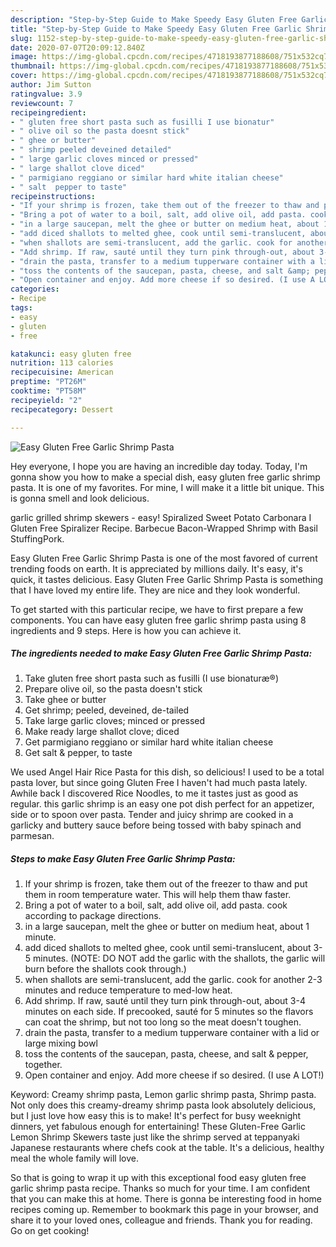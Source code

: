 ```yaml
---
description: "Step-by-Step Guide to Make Speedy Easy Gluten Free Garlic Shrimp Pasta"
title: "Step-by-Step Guide to Make Speedy Easy Gluten Free Garlic Shrimp Pasta"
slug: 1152-step-by-step-guide-to-make-speedy-easy-gluten-free-garlic-shrimp-pasta
date: 2020-07-07T20:09:12.840Z
image: https://img-global.cpcdn.com/recipes/4718193877188608/751x532cq70/easy-gluten-free-garlic-shrimp-pasta-recipe-main-photo.jpg
thumbnail: https://img-global.cpcdn.com/recipes/4718193877188608/751x532cq70/easy-gluten-free-garlic-shrimp-pasta-recipe-main-photo.jpg
cover: https://img-global.cpcdn.com/recipes/4718193877188608/751x532cq70/easy-gluten-free-garlic-shrimp-pasta-recipe-main-photo.jpg
author: Jim Sutton
ratingvalue: 3.9
reviewcount: 7
recipeingredient:
- " gluten free short pasta such as fusilli I use bionatur"
- " olive oil so the pasta doesnt stick"
- " ghee or butter"
- " shrimp peeled deveined detailed"
- " large garlic cloves minced or pressed"
- " large shallot clove diced"
- " parmigiano reggiano or similar hard white italian cheese"
- " salt  pepper to taste"
recipeinstructions:
- "If your shrimp is frozen, take them out of the freezer to thaw and put them in room temperature water. This will help them thaw faster."
- "Bring a pot of water to a boil, salt, add olive oil, add pasta. cook according to package directions."
- "in a large saucepan, melt the ghee or butter on medium heat, about 1 minute."
- "add diced shallots to melted ghee, cook until semi-translucent, about 3-5 minutes. (NOTE: DO NOT add the garlic with the shallots, the garlic will burn before the shallots cook through.)"
- "when shallots are semi-translucent, add the garlic. cook for another 2-3 minutes and reduce temperature to med-low heat."
- "Add shrimp. If raw, sauté until they turn pink through-out, about 3-4 minutes on each side. If precooked, sauté for 5 minutes so the flavors can coat the shrimp, but not too long so the meat doesn&#39;t toughen."
- "drain the pasta, transfer to a medium tupperware container with a lid or large mixing bowl"
- "toss the contents of the saucepan, pasta, cheese, and salt &amp; pepper, together."
- "Open container and enjoy. Add more cheese if so desired. (I use A LOT!)"
categories:
- Recipe
tags:
- easy
- gluten
- free

katakunci: easy gluten free 
nutrition: 113 calories
recipecuisine: American
preptime: "PT26M"
cooktime: "PT58M"
recipeyield: "2"
recipecategory: Dessert

---
```



![Easy Gluten Free Garlic Shrimp Pasta](https://img-global.cpcdn.com/recipes/4718193877188608/751x532cq70/easy-gluten-free-garlic-shrimp-pasta-recipe-main-photo.jpg)

Hey everyone, I hope you are having an incredible day today. Today, I'm gonna show you how to make a special dish, easy gluten free garlic shrimp pasta. It is one of my favorites. For mine, I will make it a little bit unique. This is gonna smell and look delicious.

garlic grilled shrimp skewers - easy! Spiralized Sweet Potato Carbonara I Gluten Free Spiralizer Recipe. Barbecue Bacon-Wrapped Shrimp with Basil StuffingPork.

Easy Gluten Free Garlic Shrimp Pasta is one of the most favored of current trending foods on earth. It is appreciated by millions daily. It's easy, it's quick, it tastes delicious. Easy Gluten Free Garlic Shrimp Pasta is something that I have loved my entire life. They are nice and they look wonderful.


To get started with this particular recipe, we have to first prepare a few components. You can have easy gluten free garlic shrimp pasta using 8 ingredients and 9 steps. Here is how you can achieve it.

<!--inarticleads1-->

##### The ingredients needed to make Easy Gluten Free Garlic Shrimp Pasta:

1. Take  gluten free short pasta such as fusilli (I use bionaturæ®)
1. Prepare  olive oil, so the pasta doesn&#39;t stick
1. Take  ghee or butter
1. Get  shrimp; peeled, deveined, de-tailed
1. Take  large garlic cloves; minced or pressed
1. Make ready  large shallot clove; diced
1. Get  parmigiano reggiano or similar hard white italian cheese
1. Get  salt &amp; pepper, to taste


We used Angel Hair Rice Pasta for this dish, so delicious! I used to be a total pasta lover, but since going Gluten Free I haven&#39;t had much pasta lately. Awhile back I discovered Rice Noodles, to me it tastes just as good as regular. this garlic shrimp is an easy one pot dish perfect for an appetizer, side or to spoon over pasta. Tender and juicy shrimp are cooked in a garlicky and buttery sauce before being tossed with baby spinach and parmesan. 

<!--inarticleads2-->

##### Steps to make Easy Gluten Free Garlic Shrimp Pasta:

1. If your shrimp is frozen, take them out of the freezer to thaw and put them in room temperature water. This will help them thaw faster.
1. Bring a pot of water to a boil, salt, add olive oil, add pasta. cook according to package directions.
1. in a large saucepan, melt the ghee or butter on medium heat, about 1 minute.
1. add diced shallots to melted ghee, cook until semi-translucent, about 3-5 minutes. (NOTE: DO NOT add the garlic with the shallots, the garlic will burn before the shallots cook through.)
1. when shallots are semi-translucent, add the garlic. cook for another 2-3 minutes and reduce temperature to med-low heat.
1. Add shrimp. If raw, sauté until they turn pink through-out, about 3-4 minutes on each side. If precooked, sauté for 5 minutes so the flavors can coat the shrimp, but not too long so the meat doesn&#39;t toughen.
1. drain the pasta, transfer to a medium tupperware container with a lid or large mixing bowl
1. toss the contents of the saucepan, pasta, cheese, and salt &amp; pepper, together.
1. Open container and enjoy. Add more cheese if so desired. (I use A LOT!)


Keyword: Creamy shrimp pasta, Lemon garlic shrimp pasta, Shrimp pasta. Not only does this creamy-dreamy shrimp pasta look absolutely delicious, but I just love how easy this is to make! It&#39;s perfect for busy weeknight dinners, yet fabulous enough for entertaining! These Gluten-Free Garlic Lemon Shrimp Skewers taste just like the shrimp served at teppanyaki Japanese restaurants where chefs cook at the table. It&#39;s a delicious, healthy meal the whole family will love. 

So that is going to wrap it up with this exceptional food easy gluten free garlic shrimp pasta recipe. Thanks so much for your time. I am confident that you can make this at home. There is gonna be interesting food in home recipes coming up. Remember to bookmark this page in your browser, and share it to your loved ones, colleague and friends. Thank you for reading. Go on get cooking!

